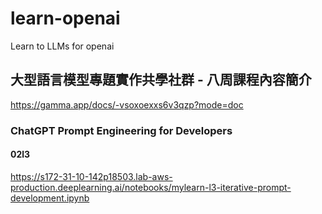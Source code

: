# learn-openai
Learn to LLMs for openai

## 大型語言模型專題實作共學社群 - 八周課程內容簡介
https://gamma.app/docs/-vsoxoexxs6v3qzp?mode=doc

### ChatGPT Prompt Engineering for Developers
#### 02l3
https://s172-31-10-142p18503.lab-aws-production.deeplearning.ai/notebooks/mylearn-l3-iterative-prompt-development.ipynb
